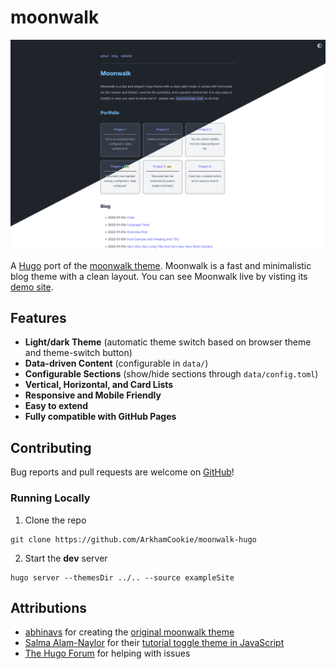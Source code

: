 # moonwalk
<!-- markdownlint-disable MD029 -->

![moonwalk screenshots (of both modes)](https://raw.githubusercontent.com/ArkhamCookie/moonwalk-hugo/refs/heads/main/images/tn.png)

A [Hugo](https://gohugo.io) port of the [moonwalk theme](https://github.com/abhinavs/moonwalk).
Moonwalk is a fast and minimalistic blog theme with a clean layout.
You can see Moonwalk live by visting its [demo site](https://arkhamcookie.github.io/moonwalk-hugo).

## Features

- **Light/dark Theme** (automatic theme switch based on browser theme and theme-switch button)
- **Data-driven Content** (configurable in `data/`)
- **Configurable Sections** (show/hide sections through `data/config.toml`)
- **Vertical, Horizontal, and Card Lists**
- **Responsive and Mobile Friendly**
- **Easy to extend**
- **Fully compatible with GitHub Pages**

## Contributing

Bug reports and pull requests are welcome on [GitHub](https://github.com/ArkhamCookie/moonwalk-hugo)!

### Running Locally

1. Clone the repo

```text
git clone https://github.com/ArkhamCookie/moonwalk-hugo
```

2. Start the **dev** server

```text
hugo server --themesDir ../.. --source exampleSite
```

## Attributions

- [abhinavs](https://github.com/abhinavs) for creating the [original moonwalk theme](https://github.com/abhinavs/moonwalk)
- [Salma Alam-Naylor](https://whitep4nth3r.com/) for their [tutorial toggle theme in JavaScript](https://whitep4nth3r.com/blog/best-light-dark-mode-theme-toggle-javascript/)
- [The Hugo Forum](https://discourse.gohugo.io/) for helping with issues

